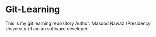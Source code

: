 # Git-Learning
This is my git learning repository
Author: Masood Nawaz (Presidency University )
I am an software developer.
